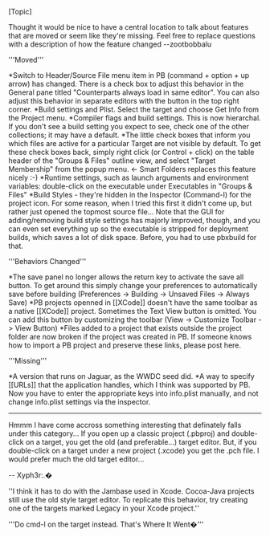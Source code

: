 

[Topic]

Thought it would be nice to have a central location to talk about features that are moved or seem like they're missing. Feel free to replace questions with a description of how the feature changed --zootbobbalu

'''Moved'''

*Switch to Header/Source File menu item in PB (command + option + up arrow) has changed. There is a check box to adjust this behavior in the General pane titled "Counterparts always load in same editor". You can also adjust this behavior in separate editors with the button in the top right corner.
*Build settings and Plist. Select the target and choose Get Info from the Project menu.
*Compiler flags and build settings. This is now hierarchal. If you don't see a build setting you expect to see, check one of the other collections; it may have a default.
*The little check boxes that inform you which files are active for a particular Target are not visible by default. To get these check boxes back, simply right click (or Control + click) on the table header of the "Groups & Files" outline view, and select "Target Membership" from the popup menu. <- Smart Folders replaces this feature nicely :-)
*Runtime settings, such as launch arguments and environment variables: double-click on the executable under Executables in "Groups & Files"
*Build Styles - they're hidden in the Inspector (Command-I) for the project icon. For some reason, when I tried this first it didn't come up, but rather just opened the topmost source file... Note that the GUI for adding/removing build style settings has majorly improved, though, and you can even set everything up so the executable is stripped for deployment builds, which saves a lot of disk space. Before, you had to use pbxbuild for that.



'''Behaviors Changed'''

*The save panel no longer allows the return key to activate the save all button. To get around this simply change your preferences to automatically save before building (Preferences -> Building -> Unsaved Files -> Always Save)
*PB projects openned in [[XCode]] doesn't have the same toolbar as a native [[XCode]] project. Sometimes the Text View button is omitted. You can add this button by customizing the toolbar (View -> Customize Toolbar -> View Button)
*Files added to a project that exists outside the project folder are now broken if the project was created in PB. If someone knows how to import a PB project and preserve these links, please post here.


'''Missing'''

*A version that runs on Jaguar, as the WWDC seed did.
*A way to specify [[URLs]] that the application handles, which I think was supported by PB. Now you have to enter the appropriate keys into info.plist manually, and not change info.plist settings via the inspector.



----
Hmmm I have come accross something interesting that definately falls under this category... If you open up a classic project (.pbproj) and double-click on a target, you get the old (and preferable...) target editor. But, if you double-click on a target under a new project (.xcode) you get the .pch file. I would prefer much the old target editor...

-- Xyph3r:.�

''I think it has to do with the Jambase used in Xcode. Cocoa-Java projects still use the old style target editor. To replicate this behavior, try creating one of the targets marked Legacy in your Xcode project.''

'''Do cmd-I on the target instead.  That's Where It Went�'''